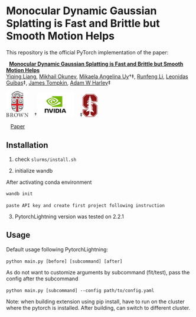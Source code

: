 # Monocular Dynamic Gaussian Splatting is Fast and Brittle but Smooth Motion Helps

This repository is the official PyTorch implementation of the paper:

&nbsp;&nbsp;[**Monocular Dynamic Gaussian Splatting is Fast and Brittle but Smooth Motion Helps**](https://lynl7130.github.io/MonoDyGauBench.github.io/)  
[Yiqing Liang](https://lynl7130.github.io), [Mikhail Okunev](https://mmehas.github.io/), [Mikaela Angelina Uy](https://mikacuy.github.io/)†‡, [Runfeng Li](https://www.linkedin.com/in/runfeng-l-a41b6a204/), [Leonidas Guibas](https://profiles.stanford.edu/leonidas-guibas)‡, [James Tompkin](https://jamestompkin.com/), [Adam W Harley](https://adamharley.com/)‡  

<img width="12%"  text-align="center" margin="auto" src=images/brownlogo.svg> &nbsp;&nbsp;
†<img width="20%"  text-align="center" margin="auto" src=images/nvidia_logo.png>  &nbsp;&nbsp;
‡<img width="8%"  text-align="center" margin="auto" src=images/stanfordlogo.png>

&nbsp;&nbsp;&nbsp;[Paper](https://lynl7130.github.io/data/DyGauBench_tmp.pdf)

## Installation

1. check ```slurms/install.sh```

2. initialize wandb

After activating conda environment
```
wandb init

paste API key and create first project following instruction
```

3. PytorchLightning version was tested on 2.2.1

## Usage


Default usage following PytorchLightning:

```python main.py [before] [subcommand] [after]```

As do not want to customize arguments by subcommand (fit/test), pass the config after the subcommand

```python main.py [subcommand] --config path/to/config.yaml```

Note: when building extension using pip install, have to run on the cluster where the pytorch is installed.
After building, can switch to different cluster.